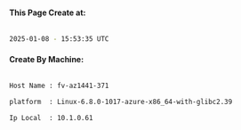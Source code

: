 
   
#### This Page Create at:

```bash

2025-01-08 - 15:53:35 UTC

```

#### Create By Machine:

```bash

Host Name : fv-az1441-371

platform  : Linux-6.8.0-1017-azure-x86_64-with-glibc2.39

Ip Local  : 10.1.0.61

```

